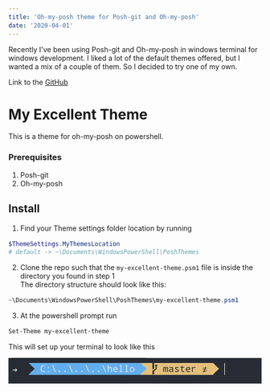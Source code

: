 ```yaml
---
title: 'Oh-my-posh theme for Posh-git and Oh-my-posh'
date: '2020-04-01'
---
```


Recently I've been using Posh-git and Oh-my-posh in windows terminal for windows
development. I liked a lot of the default themes offered, but I wanted
a mix of a couple of them. So I decided to try one of my own. 

Link to the [GitHub](https://github.com/Ballcapz/PoshThemes)

# My Excellent Theme

This is a theme for oh-my-posh on powershell.

### Prerequisites
1. Posh-git
2. Oh-my-posh


## Install
1. Find your Theme settings folder location by running
```ps1
$ThemeSettings.MyThemesLocation
# default -> ~\Documents\WindowsPowerShell\PoshThemes
```
2. Clone the repo such that the `my-excellent-theme.psm1` file is inside the directory you found in step 1<br/>
The directory structure should look like this:
```ps1
~\Documents\WindowsPowerShell\PoshThemes\my-excellent-theme.psm1
```

3. At the powershell prompt run
```ps1
Set-Theme my-excellent-theme
```

This will set up your terminal to look like this

![My excellent theme prompt](my-excellent-theme.jpg)

